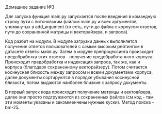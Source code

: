 Домашнее задание №3

Для запуска функция main.py запускается после введения в командную строку пути с питоновским файлом main.py и всех аргументов, упомянутых в add_argument (то есть, пути до файла с корпусом ответов, пути до сохраненной матрицы и векторайзера, и запроса). 

Код разбит на модули. В модуле загрузки данных выполняется получение ответов пользователей с самым высоким рейтингом в датасете ответы мэйл.ру. Затем в модуле препроцессинга происходит предобработка этих ответов - получение предобработанного корпуса. Происходит предобработка и индексация запроса, так же, как и корпуса (благодаря сохраненному векторайзеру). Потом считается косинусная близость между запросом и всеми документами корпуса, далее документы сортируются в порядке убывания косинусной близости, потом выдаются наиболее близкие к запросу документы. 

В первый запуск кода происходит получение матрицы и вектоайзера, далее они просто подгружаются из сохраненных файлов (см код - там эти моменты указаны и закомменчены нужные куски).
Метод поиска - bm-25.

